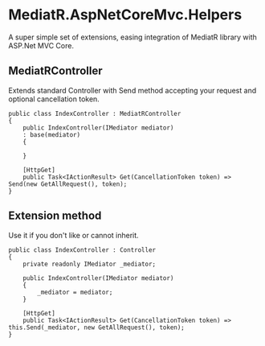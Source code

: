 # MediatR.AspNetCoreMvc.Helpers
A super simple set of extensions, easing integration of MediatR library with ASP.Net MVC Core.

## MediatRController
Extends standard Controller with Send method accepting your request and optional cancellation token.
```
public class IndexController : MediatRController
{
    public IndexController(IMediator mediator)
    : base(mediator)
    {

    }

    [HttpGet]
    public Task<IActionResult> Get(CancellationToken token) => Send(new GetAllRequest(), token);
}
```

## Extension method 
Use it if you don't like or cannot inherit.
```
public class IndexController : Controller
{
    private readonly IMediator _mediator;

    public IndexController(IMediator mediator)
    {
        _mediator = mediator;
    }

    [HttpGet]
    public Task<IActionResult> Get(CancellationToken token) => this.Send(_mediator, new GetAllRequest(), token);
}
```
